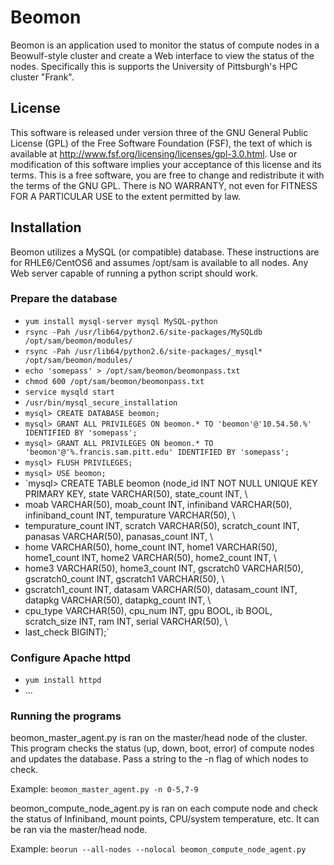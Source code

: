 Beomon
======

Beomon is an application used to monitor the status of compute nodes in a
Beowulf-style cluster and create a Web interface to view the status of the
nodes.  Specifically this is supports the University of Pittsburgh's HPC 
cluster "Frank".

License
-------

This software is released under version three of the GNU General Public License (GPL) of the
Free Software Foundation (FSF), the text of which is available at http://www.fsf.org/licensing/licenses/gpl-3.0.html.
Use or modification of this software implies your acceptance of this license and its terms.
This is a free software, you are free to change and redistribute it with the terms of the GNU GPL.
There is NO WARRANTY, not even for FITNESS FOR A PARTICULAR USE to the extent permitted by law.

Installation
------------

Beomon utilizes a MySQL (or compatible) database.  These instructions are for
RHLE6/CentOS6 and assumes /opt/sam is available to all nodes.  Any Web server
capable of running a python script should work.

### Prepare the database
* `yum install mysql-server mysql MySQL-python`
* `rsync -Pah /usr/lib64/python2.6/site-packages/MySQLdb /opt/sam/beomon/modules/`
* `rsync -Pah /usr/lib64/python2.6/site-packages/_mysql* /opt/sam/beomon/modules/`
* `echo 'somepass' > /opt/sam/beomon/beomonpass.txt`
* `chmod 600 /opt/sam/beomon/beomonpass.txt`
* `service mysqld start`
* `/usr/bin/mysql_secure_installation`
* `mysql> CREATE DATABASE beomon;`
* `mysql> GRANT ALL PRIVILEGES ON beomon.* TO 'beomon'@'10.54.50.%' IDENTIFIED BY 'somepass';`
* `mysql> GRANT ALL PRIVILEGES ON beomon.* TO 'beomon'@'%.francis.sam.pitt.edu' IDENTIFIED BY 'somepass';`
* `mysql> FLUSH PRIVILEGES;`
* `mysql> USE beomon;`
* `mysql> CREATE TABLE beomon (node_id INT NOT NULL UNIQUE KEY PRIMARY KEY, state VARCHAR(50), state_count INT, \
* moab VARCHAR(50), moab_count INT, infiniband VARCHAR(50), infiniband_count INT, tempurature VARCHAR(50), \
* tempurature_count INT, scratch VARCHAR(50), scratch_count INT, panasas VARCHAR(50), panasas_count INT, \
* home VARCHAR(50), home_count INT, home1 VARCHAR(50), home1_count INT, home2 VARCHAR(50), home2_count INT, \
* home3 VARCHAR(50), home3_count INT, gscratch0 VARCHAR(50), gscratch0_count INT, gscratch1 VARCHAR(50), \
* gscratch1_count INT, datasam VARCHAR(50), datasam_count INT, datapkg VARCHAR(50), datapkg_count INT, \
* cpu_type VARCHAR(50), cpu_num INT, gpu BOOL, ib BOOL, scratch_size INT, ram INT, serial VARCHAR(50), \
* last_check BIGINT);`


### Configure Apache httpd

* `yum install httpd`
* ...

### Running the programs

beomon_master_agent.py is ran on the master/head node of the cluster.  This 
program checks the status (up, down, boot, error) of compute nodes and 
updates the database.  Pass a string to the -n flag of which nodes to check.

Example: `beomon_master_agent.py -n 0-5,7-9`

beomon_compute_node_agent.py is ran on each compute node and check the status
of Infiniband, mount points, CPU/system temperature, etc.  It can be ran via
the master/head node.

Example: `beorun --all-nodes --nolocal beomon_compute_node_agent.py`
